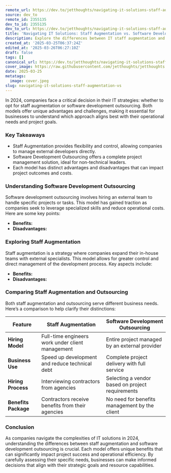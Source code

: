 ```yaml
---
remote_url: https://dev.to/jetthoughts/navigating-it-solutions-staff-augmentation-vs-software-development-outsourcing-in-2024-3hba
source: dev_to
remote_id: 2355135
dev_to_id: 2355135
dev_to_url: https://dev.to/jetthoughts/navigating-it-solutions-staff-augmentation-vs-software-development-outsourcing-in-2024-3hba
title: 'Navigating IT Solutions: Staff Augmentation vs. Software Development Outsourcing in 2024'
description: Explore the differences between IT staff augmentation and software development outsourcing in 2024. Understand the benefits and challenges of each model to make informed decisions for your company's IT strategy.
created_at: '2025-03-25T06:37:24Z'
edited_at: '2025-03-26T06:27:10Z'
draft: false
tags: []
canonical_url: https://dev.to/jetthoughts/navigating-it-solutions-staff-augmentation-vs-software-development-outsourcing-in-2024-3hba
cover_image: https://raw.githubusercontent.com/jetthoughts/jetthoughts.github.io/master/content/blog/navigating-it-solutions-staff-augmentation-vs/cover.jpeg
date: 2025-03-25
metatags:
  image: cover.jpeg
slug: navigating-it-solutions-staff-augmentation-vs
---
```

In 2024, companies face a critical decision in their IT strategies: whether to opt for staff augmentation or software development outsourcing. Both models offer unique advantages and challenges, making it essential for businesses to understand which approach aligns best with their operational needs and project goals.

### Key Takeaways

*   Staff Augmentation provides flexibility and control, allowing companies to manage external developers directly.
*   Software Development Outsourcing offers a complete project management solution, ideal for non-technical leaders.
*   Each model has distinct advantages and disadvantages that can impact project outcomes and costs.

### Understanding Software Development Outsourcing

Software development outsourcing involves hiring an external team to handle specific projects or tasks. This model has gained traction as companies seek to leverage specialized skills and reduce operational costs. Here are some key points:

*   **Benefits:**
*   **Disadvantages:**

### Exploring Staff Augmentation

Staff augmentation is a strategy where companies expand their in-house teams with external specialists. This model allows for greater control and direct management of the development process. Key aspects include:

*   **Benefits:**
*   **Disadvantages:**

### Comparing Staff Augmentation and Outsourcing

Both staff augmentation and outsourcing serve different business needs. Here’s a comparison to help clarify their distinctions:

| Feature | Staff Augmentation | Software Development Outsourcing |
| --- | --- | --- |
| **Hiring Model** | Full-time engineers work under client management | Entire project managed by an external provider |
| **Business Use** | Speed up development and reduce technical debt | Complete project delivery with full service |
| **Hiring Process** | Interviewing contractors from agencies | Selecting a vendor based on project requirements |
| **Benefits Package** | Contractors receive benefits from their agencies | No need for benefits management by the client |

### Conclusion

As companies navigate the complexities of IT solutions in 2024, understanding the differences between staff augmentation and software development outsourcing is crucial. Each model offers unique benefits that can significantly impact project success and operational efficiency. By carefully assessing their specific needs, businesses can make informed decisions that align with their strategic goals and resource capabilities.
